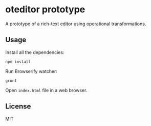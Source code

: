 # oteditor prototype

A prototype of a rich-text editor using operational transformations.

## Usage

Install all the dependencies:

```
npm install
```

Run Browserify watcher:

```
grunt
```

Open `index.html` file in a web browser.

## License

MIT